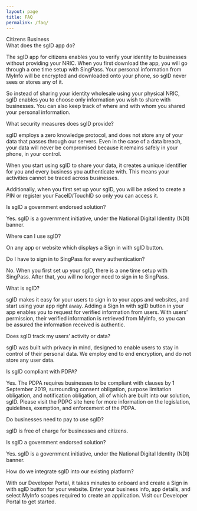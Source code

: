 ```yaml
---
layout: page
title: FAQ
permalink: /faq/
---
```


<div class="faq-selector-container">
	<span onClick="toggleFAQ('citizen')" class="faq-selector-active" id="faq-selector-citizen">Citizens</span>
	<span onClick="toggleFAQ('business')" class="faq-selector-inactive" id="faq-selector-business">Business</span>
</div>

<div class="faq-body-container">
	<div id="faq-body-citizen">
		<div class="faq-question">What does the sgID app do?</div>
		<p>The sgID app for citizens enables you to verify your identity to businesses without providing your NRIC. When you first download the app, you will go through a one time setup with SingPass. Your personal information from MyInfo will be encrypted and downloaded onto your phone, so sgID never sees or stores any of it.</p>
		<p>So instead of sharing your identity wholesale using your physical NRIC, sgID enables you to choose only information you wish to share with businesses. You can also keep track of where and with whom you shared your personal information.</p>
		<div class="faq-question">What security measures does sgID provide?</div>
		<p>sgID employs a zero knowledge protocol, and does not store any of your data that passes through our servers. Even in the case of a data breach, your data will never be compromised because it remains safely in your phone, in your control.</p>
		<p>When you start using sgID to share your data, it creates a unique identifier for you and every business you authenticate with. This means your activities cannot be traced across businesses.</p>
		<p>Additionally, when you first set up your sgID, you will be asked to create a PIN or register your FaceID/TouchID so only you can access it.</p>
		<div class="faq-question">Is sgID a government endorsed solution?</div>
		<p>Yes. sgID is a government initiative, under the National Digital Identity (NDI) banner.</p>
		<div class="faq-question">Where can I use sgID?</div>
		<p>On any app or website which displays a Sign in with sgID button.</p>
		<div class="faq-question">Do I have to sign in to SingPass for every authentication?</div>
		<p>No. When you first set up your sgID, there is a one time setup with SingPass. After that, you will no longer need to sign in to SingPass.</p>
	</div>
	<div id="faq-body-business">
		<div class="faq-question">What is sgID?</div>
		<p>sgID makes it easy for your users to sign in to your apps and websites, and start using your app right away.  Adding a Sign In with sgID button in your app enables you to request for verified information from users. With users’ permission, their verified information is retrieved from MyInfo, so you can be assured the information received is authentic.</p>
		<div class="faq-question">Does sgID track my users’ activity or data?</div>
		<p>sgID was built with privacy in mind, designed to enable users to stay in control of their personal data. We employ end to end encryption, and do not store any user data.</p>
		<div class="faq-question">Is sgID compliant with PDPA?</div>
		<p>Yes. The PDPA requires businesses to be compliant with clauses by 1 September 2019, surrounding consent obligation, purpose limitation obligation, and notification obligation, all of which are built into our solution, sgID. Please visit the PDPC site here for more information on the legislation, guidelines, exemption, and enforcement of the PDPA.</p>
		<div class="faq-question">Do businesses need to pay to use sgID?</div>
		<p>sgID is free of charge for businesses and citizens.</p>
		<div class="faq-question">Is sgID a government endorsed solution?</div>
		<p>Yes. sgID is a government initiative, under the National Digital Identity (NDI) banner.</p>
		<div class="faq-question">How do we integrate sgID into our existing platform?</div>
		<p>With our Developer Portal, it takes minutes to onboard and create a Sign in with sgID button for your website. Enter your business info, app details, and select MyInfo scopes required to create an application. Visit our Developer Portal to get started.</p>
	</div>
</div>

<script>
	function toggleFAQ(user) {
		if (user == 'citizen') {
			document.getElementById("faq-body-business").style.display = "none";
			document.getElementById("faq-body-citizen").style.display = "block";
			document.getElementById("faq-selector-business").classList.add('faq-selector-inactive');
			document.getElementById("faq-selector-business").classList.remove('faq-selector-active');
			document.getElementById("faq-selector-citizen").classList.add('faq-selector-active');
			document.getElementById("faq-selector-citizen").classList.remove('faq-selector-inactive');
		} else if (user == 'business') {
			document.getElementById("faq-body-citizen").style.display = "none";
			document.getElementById("faq-body-business").style.display = "block";
			document.getElementById("faq-selector-citizen").classList.add('faq-selector-inactive');
			document.getElementById("faq-selector-citizen").classList.remove('faq-selector-active');
			document.getElementById("faq-selector-business").classList.add('faq-selector-active');
			document.getElementById("faq-selector-business").classList.remove('faq-selector-inactive');
		}
	}
</script>

